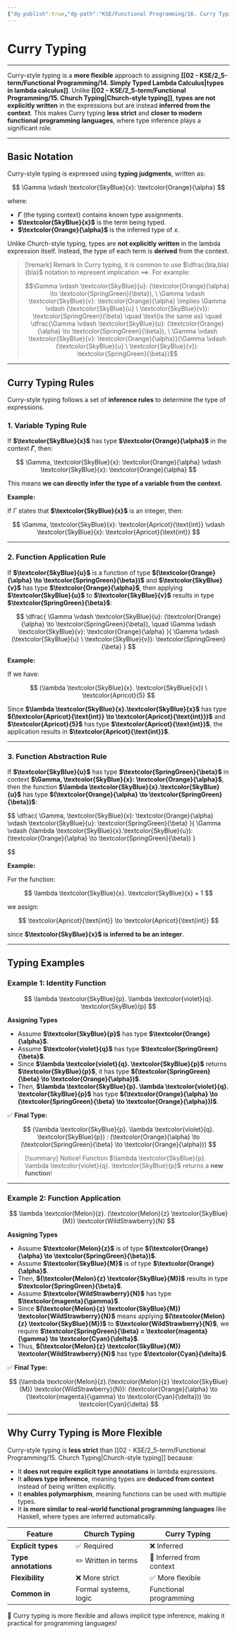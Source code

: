 ```yaml
---
{"dg-publish":true,"dg-path":"KSE/Functional Programming/16. Curry Typing.md","permalink":"/kse/functional-programming/16-curry-typing/","tags":["kse"],"created":"2025-03-11T00:42:15.971+02:00","updated":"2025-03-11T01:23:47.189+02:00"}
---
```



# Curry Typing

---

Curry-style typing is a **more flexible** approach to assigning **[[02 - KSE/2_5-term/Functional Programming/14. Simply Typed Lambda Calculus\|types in lambda calculus]]**. Unlike **[[02 - KSE/2_5-term/Functional Programming/15. Church Typing\|Church-style typing]]**, **types are not explicitly written** in the expressions but are instead <strong><span style="color: var(--color-cyan);">inferred from the context</span></strong>. This makes Curry typing **less strict** and **closer to modern functional programming languages**, where type inference plays a significant role.

---

## Basic Notation

Curry-style typing is expressed using **typing judgments**, written as:

$$
\Gamma \vdash \textcolor{SkyBlue}{x}: \textcolor{Orange}{\alpha}
$$

where:

- **$\Gamma$** (the typing context) contains known type assignments.
- **$\textcolor{SkyBlue}{x}$** is the term being typed.
- **$\textcolor{Orange}{\alpha}$** is the inferred type of $x$.

Unlike Church-style typing, types are <strong><span style="color: var(--color-pink);">not explicitly written</span></strong> in the lambda expression itself. Instead, the type of each term is **derived** from the context.

> [!remark] Remark
> In Curry typing, it is common to use $\dfrac{bla,bla}{bla}$ notation to represent implication $\implies$. For example:
>
> $$\Gamma \vdash \textcolor{SkyBlue}{u}: (\textcolor{Orange}{\alpha} \to \textcolor{SpringGreen}{\beta}), \ \Gamma \vdash \textcolor{SkyBlue}{v}: \textcolor{Orange}{\alpha} \implies \Gamma \vdash (\textcolor{SkyBlue}{u} \ \textcolor{SkyBlue}{v}): \textcolor{SpringGreen}{\beta} \quad \text{is the same as} \quad \dfrac{\Gamma \vdash \textcolor{SkyBlue}{u}: (\textcolor{Orange}{\alpha} \to \textcolor{SpringGreen}{\beta}), \ \Gamma \vdash \textcolor{SkyBlue}{v}: \textcolor{Orange}{\alpha}}{\Gamma \vdash (\textcolor{SkyBlue}{u} \ \textcolor{SkyBlue}{v}): \textcolor{SpringGreen}{\beta}}$$

---

## Curry Typing Rules

Curry-style typing follows a set of **inference rules** to determine the type of expressions.

### 1. Variable Typing Rule

If **$\textcolor{SkyBlue}{x}$** has type **$\textcolor{Orange}{\alpha}$** in the context **$\Gamma$**, then:

$$
\Gamma, \textcolor{SkyBlue}{x}: \textcolor{Orange}{\alpha} \vdash \textcolor{SkyBlue}{x}: \textcolor{Orange}{\alpha}
$$

This means **we can directly infer the type of a variable from the context**.

**Example:**

If $\Gamma$ states that **$\textcolor{SkyBlue}{x}$** is an integer, then:

$$
\Gamma, \textcolor{SkyBlue}{x}: \textcolor{Apricot}{\text{int}} \vdash \textcolor{SkyBlue}{x}: \textcolor{Apricot}{\text{int}}
$$

---

### 2. Function Application Rule

If **$\textcolor{SkyBlue}{u}$** is a function of type **$(\textcolor{Orange}{\alpha} \to \textcolor{SpringGreen}{\beta})$** and **$\textcolor{SkyBlue}{v}$** has type **$\textcolor{Orange}{\alpha}$**, then applying **$\textcolor{SkyBlue}{u}$** to **$\textcolor{SkyBlue}{v}$** results in type **$\textcolor{SpringGreen}{\beta}$**:

$$
\dfrac{
\Gamma \vdash \textcolor{SkyBlue}{u}: (\textcolor{Orange}{\alpha} \to \textcolor{SpringGreen}{\beta}), \quad \Gamma \vdash \textcolor{SkyBlue}{v}: \textcolor{Orange}{\alpha}
}{
\Gamma \vdash (\textcolor{SkyBlue}{u} \ \textcolor{SkyBlue}{v}): \textcolor{SpringGreen}{\beta}
}
$$

**Example:**

If we have:

$$
(\lambda \textcolor{SkyBlue}{x}. \textcolor{SkyBlue}{x}) \ \textcolor{Apricot}{5}
$$

Since **$\lambda \textcolor{SkyBlue}{x}.\textcolor{SkyBlue}{x}$** has type **$(\textcolor{Apricot}{\text{int}} \to \textcolor{Apricot}{\text{int}})$** and **$\textcolor{Apricot}{5}$** has type **$\textcolor{Apricot}{\text{int}}$**, the application results in **$\textcolor{Apricot}{\text{int}}$**.

---

### 3. Function Abstraction Rule

If **$\textcolor{SkyBlue}{u}$** has type **$\textcolor{SpringGreen}{\beta}$** in context **$\Gamma, \textcolor{SkyBlue}{x}: \textcolor{Orange}{\alpha}$**, then the function **$\lambda \textcolor{SkyBlue}{x}.\textcolor{SkyBlue}{u}$** has type **$(\textcolor{Orange}{\alpha} \to \textcolor{SpringGreen}{\beta})$**:

$$
\dfrac{
\Gamma, \textcolor{SkyBlue}{x}: \textcolor{Orange}{\alpha} \vdash \textcolor{SkyBlue}{u}: \textcolor{SpringGreen}{\beta}
}{
\Gamma \vdash (\lambda \textcolor{SkyBlue}{x}.\textcolor{SkyBlue}{u}): (\textcolor{Orange}{\alpha} \to \textcolor{SpringGreen}{\beta})
}


$$

**Example:**

For the function:

$$
\lambda \textcolor{SkyBlue}{x}. \textcolor{SkyBlue}{x} + 1
$$

we assign:

$$
\textcolor{Apricot}{\text{int}} \to \textcolor{Apricot}{\text{int}}
$$

since **$\textcolor{SkyBlue}{x}$ is inferred to be an integer**.

---

## Typing Examples

### Example 1: Identity Function

$$
\lambda \textcolor{SkyBlue}{p}. \lambda \textcolor{violet}{q}. \textcolor{SkyBlue}{p}
$$

<strong><span style="color: var(--color-cyan);">Assigning Types</span></strong>

- Assume **$\textcolor{SkyBlue}{p}$** has type **$\textcolor{Orange}{\alpha}$**.
- Assume **$\textcolor{violet}{q}$** has type **$\textcolor{SpringGreen}{\beta}$**.
- Since **$\lambda \textcolor{violet}{q}. \textcolor{SkyBlue}{p}$** returns **$\textcolor{SkyBlue}{p}$**, it has type **$(\textcolor{SpringGreen}{\beta} \to \textcolor{Orange}{\alpha})$**.
- Then, **$\lambda \textcolor{SkyBlue}{p}. \lambda \textcolor{violet}{q}. \textcolor{SkyBlue}{p}$** has type **$(\textcolor{Orange}{\alpha} \to (\textcolor{SpringGreen}{\beta} \to \textcolor{Orange}{\alpha}))$**.

✅ **Final Type:**

$$
(\lambda \textcolor{SkyBlue}{p}. \lambda \textcolor{violet}{q}. \textcolor{SkyBlue}{p}) : (\textcolor{Orange}{\alpha} \to (\textcolor{SpringGreen}{\beta} \to \textcolor{Orange}{\alpha}))
$$

> [!summary] Notice!
> Function $\lambda \textcolor{SkyBlue}{p}. \lambda \textcolor{violet}{q}. \textcolor{SkyBlue}{p}$ returns a **new function**!

---

### Example 2: Function Application

$$
\lambda \textcolor{Melon}{z}. (\textcolor{Melon}{z} \textcolor{SkyBlue}{M}) \textcolor{WildStrawberry}{N}
$$

<strong><span style="color: var(--color-cyan);">Assigning Types</span></strong>

- Assume **$\textcolor{Melon}{z}$** is of type **$(\textcolor{Orange}{\alpha} \to \textcolor{SpringGreen}{\beta})$**.
- Assume **$\textcolor{SkyBlue}{M}$** is of type **$\textcolor{Orange}{\alpha}$**.
- Then, **$(\textcolor{Melon}{z} \textcolor{SkyBlue}{M})$** results in type **$\textcolor{SpringGreen}{\beta}$**.
- Assume **$\textcolor{WildStrawberry}{N}$** has type **$\textcolor{magenta}{\gamma}$**.
- Since **$(\textcolor{Melon}{z} \textcolor{SkyBlue}{M}) \textcolor{WildStrawberry}{N}$** means applying **$(\textcolor{Melon}{z} \textcolor{SkyBlue}{M})$** to **$\textcolor{WildStrawberry}{N}$**, we require **$\textcolor{SpringGreen}{\beta} = \textcolor{magenta}{\gamma} \to \textcolor{Cyan}{\delta}$**.
- Thus, **$(\textcolor{Melon}{z} \textcolor{SkyBlue}{M}) \textcolor{WildStrawberry}{N}$** has type **$\textcolor{Cyan}{\delta}$**.

✅ <strong><span style="color: var(--color-aqua);">Final Type:</span></strong>

$$
(\lambda \textcolor{Melon}{z}.(\textcolor{Melon}{z} \textcolor{SkyBlue}{M}) \textcolor{WildStrawberry}{N}): (\textcolor{Orange}{\alpha} \to (\textcolor{magenta}{\gamma} \to \textcolor{Cyan}{\delta})) \to \textcolor{Cyan}{\delta}
$$

---

## Why Curry Typing is More Flexible  

Curry-style typing is <strong><span style="color: var(--color-pink);">less strict</span></strong> than [[02 - KSE/2_5-term/Functional Programming/15. Church Typing\|Church-style typing]] because:  

- It **does not require explicit type annotations** in lambda expressions.  
- It **allows type inference**, meaning types are **deduced from context** instead of being written explicitly.  
- It **enables polymorphism**, meaning functions can be used with multiple types.  
- It **is more similar to real-world functional programming languages** like Haskell, where types are inferred automatically.  

| Feature          | **Church Typing** | **Curry Typing** |
|-----------------|----------------|----------------|
| **Explicit types** | ✅ Required | ❌ Inferred |
| **Type annotations** | ✏️ Written in terms | 🚀 Inferred from context |
| **Flexibility** | ❌ More strict | ✅ More flexible |
| **Common in** | Formal systems, logic | Functional programming |

🚀 Curry typing is more flexible and allows implicit type inference, making it practical for programming languages!